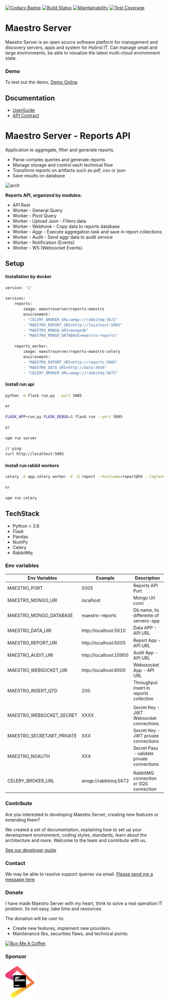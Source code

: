[![Codacy Badge](https://app.codacy.com/project/badge/Grade/bb1d73acd49d426bbc265dd8f79838df)](https://www.codacy.com/gh/maestro-server/report-app/dashboard?utm_source=github.com&amp;utm_medium=referral&amp;utm_content=maestro-server/report-app&amp;utm_campaign=Badge_Grade)
[![Build Status](https://travis-ci.com/maestro-server/report-app.svg?branch=master)](https://travis-ci.com/maestro-server/report-app)
[![Maintainability](https://api.codeclimate.com/v1/badges/d30df800647b4c898f42/maintainability)](https://codeclimate.com/github/maestro-server/report-app/maintainability)
[![Test Coverage](https://api.codeclimate.com/v1/badges/d30df800647b4c898f42/test_coverage)](https://codeclimate.com/github/maestro-server/report-app/test_coverage)

# Maestro Server #

Maestro Server is an open source software platform for management and discovery servers, apps and system for Hybrid IT. Can manage small and large environments, be able to visualize the latest multi-cloud environment state.

### Demo ###
To test out the demo, [Demo Online](http://demo.maestroserver.io "Demo Online")

## Documentation ##
* [UserGuide](http://docs.maestroserver.io/en/latest/userguide/cloud_inventory/reports.html "Reports User Guide")
* [API Contract](https://maestro-server.github.io/report-app/ "API Contract")

# Maestro Server - Reports API #

Application to aggregate, filter and generate reports.

* Parse complex queries and generate reports
* Manage storage and control each technical flow
* Transform reports on artifacts such as pdf, csv or json
* Save results on database

![arch](http://docs.maestroserver.io/en/latest/_images/reports_arch.png)

**Reports API, organized by modules:**

* API Rest
* Worker - General Query
* Worker - Pivot Query
* Worker - Upload Json - Filters data
* Worker - Webhook - Copy data to reports database
* Worker - Aggr - Execute aggregation task and save in report collections
* Worker - Audit - Send aggr data to audit service
* Worker - Notification (Events)
* Worker - WS (Websocket Events)

## Setup ##

#### Installation by docker ####

```bash
version: '2'

services:
    reports:
        image: maestroserver/reports-maestro
        environment:
        - "CELERY_BROKER_URL=amqp://rabbitmq:5672"
        - "MAESTRO_REPORT_URI=http://localhost:5005"
        - "MAESTRO_MONGO_URI=mongodb"
        - "MAESTRO_MONGO_DATABASE=maestro-reports"

    reports_worker:
        image: maestroserver/reports-maestro-celery
        environment:
        - "MAESTRO_REPORT_URI=http://reports:5005"
        - "MAESTRO_DATA_URI=http://data:5010"
        - "CELERY_BROKER_URL=amqp://rabbitmq:5672"
```

#### Install run api ####

```bash
python -m flask run.py --port 5005

or

FLASK_APP=run.py FLASK_DEBUG=1 flask run --port 5005

or

npm run server

// ping 
curl http://localhost:5005
```

#### Install run rabbit workers ####

```bash
celery -A app.celery worker -E -Q report --hostname=report@%h --loglevel=info

or

npm run celery
```

## TechStack ##
* Python < 3.6
* Flask
* Pandas
* NumPy
* Celery
* RabbitMq

### Env variables ###

| Env Variables             | Example               | Description                                |
|---------------------------|-----------------------|--------------------------------------------|
| MAESTRO_PORT              | 5005                  | Reports API Port                           |
| MAESTRO_MONGO_URI         | localhost             | Mongo Url conn                             |
| MAESTRO_MONGO_DATABASE    | maestro-reports       | Db name, its differente of servers-app     |
| MAESTRO_DATA_URI          | http://localhost:5010 | Data APP - API URL                         |
| MAESTRO_REPORT_URI        | http://localhost:5005 | Report App - API URL                       |
| MAESTRO_AUDIT_URI         | http://localhost:10900| Audit App - API URL                        |
| MAESTRO_WEBSOCKET_URI     | http://localhost:8000 | Webosocket App - API URL                   |
| MAESTRO_INSERT_QTD        | 200                   | Throughput insert in reports collection    |
|                           |                       |                                            |
| MAESTRO_WEBSOCKET_SECRET  | XXXX                  | Secret Key - JWT Websocket connections     |
| MAESTRO_SECRETJWT_PRIVATE | XXX                   | Secret Key - JWT private connections       |
| MAESTRO_NOAUTH            | XXX                   | Secret Pass - validate private connections |
|                           |                       |                                            |
| CELERY_BROKER_URL         | amqp://rabbitmq:5672  | RabbitMQ connection or SQS connection      |                


### Contribute ###

Are you interested in developing Maestro Server, creating new features or extending them?

We created a set of documentation, explaining how to set up your development environment, coding styles, standards, learn about the architecture and more. Welcome to the team and contribute with us.

[See our developer guide](http://docs.maestroserver.io/en/latest/contrib.html)

### Contact ###

We may be able to resolve support queries via email. [Please send me a message here](https://maestroserver.typeform.com/to/vf6sGR)

### Donate ###

I have made Maestro Server with my heart, think to solve a real operation IT problem. Its not easy, take time and resources.

The donation will be user to:

- Create new features, implement new providers.
- Maintenance libs, securities flaws, and technical points.

<a href="https://www.buymeacoffee.com/9lVypB7WQ" target="_blank"><img src="https://www.buymeacoffee.com/assets/img/custom_images/purple_img.png" alt="Buy Me A Coffee" style="height: 41px !important;width: 174px !important;box-shadow: 0px 3px 2px 0px rgba(190, 190, 190, 0.5) !important;-webkit-box-shadow: 0px 3px 2px 0px rgba(190, 190, 190, 0.5) !important;" ></a>

### Sponsor ###

[<img src="docs/_imgs/jetbrains.png" width="100">](https://www.jetbrains.com/?from=maestroserver) 

